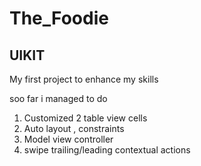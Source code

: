 # The_Foodie
## UIKIT

My first project to enhance my skills 

soo far i managed to do 

1. Customized 2 table view cells
2. Auto layout , constraints
3. Model view controller
4. swipe trailing/leading contextual actions

